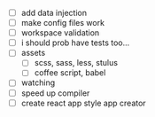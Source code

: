 - [ ] add data injection
- [ ] make config files work
- [ ] workspace validation
- [ ] i should prob have tests too...
- [ ] assets
  - [ ] scss, sass, less, stulus
  - [ ] coffee script, babel
- [ ] watching
- [ ] speed up compiler
- [ ] create react app style app creator